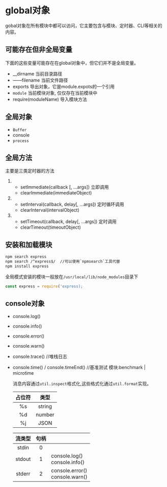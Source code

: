 # global对象
gobal对象在所有模块中都可以访问，它主要包含与模块、定时器、CLI等相关的内容。
## 可能存在但非全局变量
下面的这些变量可能存在在global对象中，但它们并不是全局变量。
* __dirname  当前目录路径
* ——filename  当前文件路径
* exports 导出对象，它是module.expots的一个引用
* `module` 当前模块对象, 仅仅存在当前模块中
* require(moduleName)  导入模块方法 

## 全局对象 
* `Buffer`  
* console
* `process`  

## 全局方法   
主要是三类定时器的方法 
1.  * setImmediate(callback [, ...args])  立即调用
    * clearImmediate(immediateObject)

1.  * setInterval(callback, delay[, ...args]) 定时循环调用
    * clearInterval(intervalObject)

1.  * setTimeout(callback, delay[, ...args]) 定时调用
    * clearTimeout(timeoutObject)

## 安装和加载模块
```bash
npm search express
npm search /^express$/  //可以使用`npmsearch`工具代替
npm install express
```
全局模式安装的模块一般放在`/usr/local/lib/node_modules`目录下

```javascript
const express = require('express);
```

## console对象
+ console.log()
+ console.info()
+ console.error()
+ console.warn()
+ console.trace() //堆栈日志
+ console.time() / console.timeEnd() //基准测试  模块:benchmark | microtime 
  
  消息内容通过`util.inspect`格式化,这些格式化通过`util.format`实现。  

    | 占位符 | 类型 |
    |:-----:|:----:|
    | %s | string |
    | %d | number |
    | %j | JSON |

    | 流类型 | 句柄 | |
    |:----:|:---:|:----|
    |stdin| 0 | |
    |stdout| 1 | console.log() <br/> console.info()|
    | stderr | 2 | console.error()<br/> console.warn()|
